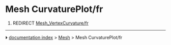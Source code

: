 # Mesh CurvaturePlot/fr
1.  REDIRECT [Mesh_VertexCurvature/fr](Mesh_VertexCurvature/fr.md)



---
⏵ [documentation index](../README.md) > [Mesh](Mesh_Workbench.md) > Mesh CurvaturePlot/fr
